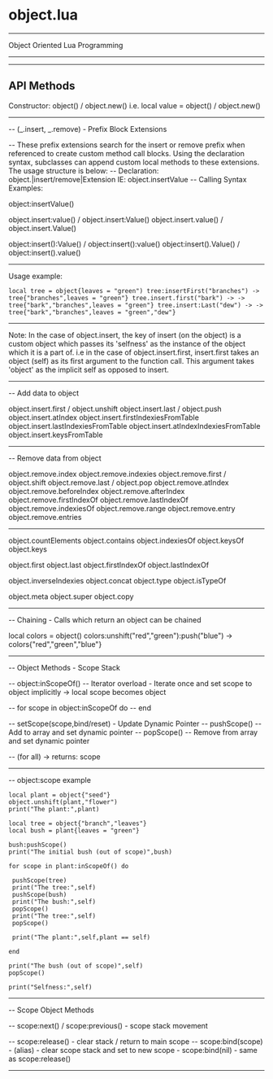 object.lua
==========

------ ------ ------ ------
Object Oriented Lua Programming
------ ------ ------ ------

------------
API Methods
------------

Constructor: object() / object.new()
i.e. local value = object() / object.new()

------ ------ ------ ------

-- (_.insert, _.remove) - Prefix Block Extensions

-- These prefix extensions search for the insert or remove prefix when referenced to create custom method call blocks. Using the declaration syntax, subclasses can append custom local methods to these extensions. The usage structure is below:
-- Declaration: object.|insert/remove|Extension IE: object.insertValue
-- Calling Syntax Examples: 

  object:insertValue() 

  object.insert:value() / object.insert:Value()
  object.insert.value() / object.insert.Value() 

  object:insert():Value() / object:insert():value()
  object:insert().Value() / object:insert().value()

------ ------ ------ ------

Usage example:

`
local tree = object{leaves = "green")
tree:insertFirst("branches") -> tree{"branches",leaves = "green"}
tree.insert.first("bark") -> -> tree{"bark","branches",leaves = "green"}
tree.insert:Last("dew") -> -> tree{"bark","branches",leaves = "green","dew"}
`

------ ------ ------ ------

Note: In the case of object.insert, the key of insert (on the object) is a custom object which passes its 'selfness' as the instance of the object which it is a part of. i.e in the case of object.insert.first, insert.first takes an object (self) as its first argument to the function call. This argument takes 'object' as the implicit self as opposed to insert.

---------------

-- Add data to object

object.insert.first / object.unshift
object.insert.last / object.push
object.insert.atIndex
object.insert.firstIndexiesFromTable
object.insert.lastIndexiesFromTable
object.insert.atIndexIndexiesFromTable
object.insert.keysFromTable

------ ------

-- Remove data from object

object.remove.index
object.remove.indexies
object.remove.first / object.shift
object.remove.last / object.pop
object.remove.atIndex
object.remove.beforeIndex
object.remove.afterIndex
object.remove.firstIndexOf
object.remove.lastIndexOf
object.remove.indexiesOf
object.remove.range
object.remove.entry
object.remove.entries

------ ------

object.countElements
object.contains
object.indexiesOf
object.keysOf
object.keys

object.first
object.last
object.firstIndexOf
object.lastIndexOf

object.inverseIndexies
object.concat
object.type
object.isTypeOf

object.meta
object.super
object.copy

------ ------ ------ ------

-- Chaining - Calls which return an object can be chained

local colors = object()
colors:unshift("red","green"):push("blue") -> colors{"red","green","blue"}

------ ------ ------ ------

-- Object Methods - Scope Stack

-- object:inScopeOf() -- Iterator overload - Iterate once and set scope to object implicitly -> local scope becomes object 

-- for scope in object:inScopeOf do
-- end

-- setScope(scope,bind/reset) - Update Dynamic Pointer
-- pushScope() -- Add to array and set dynamic pointer
-- popScope() -- Remove from array and set dynamic pointer

-- (for all) -> returns: scope

------ ------ ------ ------

-- object:scope example

    local plant = object{"seed"}
    object.unshift(plant,"flower")
    print("The plant:",plant)
    
    local tree = object{"branch","leaves"}
    local bush = plant{leaves = "green"}
    
    bush:pushScope()
    print("The initial bush (out of scope)",bush)
    
    for scope in plant:inScopeOf() do
        
     pushScope(tree)
     print("The tree:",self)    
     pushScope(bush)
     print("The bush:",self)    
     popScope()
     print("The tree:",self)  
     popScope()
        
     print("The plant:",self,plant == self)
        
    end
    
    print("The bush (out of scope)",self)
    popScope()
    
    print("Selfness:",self)

------ ------ ------ ------

-- Scope Object Methods

-- scope:next() / scope:previous() - scope stack movement

-- scope:release() - clear stack / return to main scope
-- scope:bind(scope) - (alias) - clear scope stack and set to new scope - scope:bind(nil) - same as scope:release()

------ ------ ------ ------
